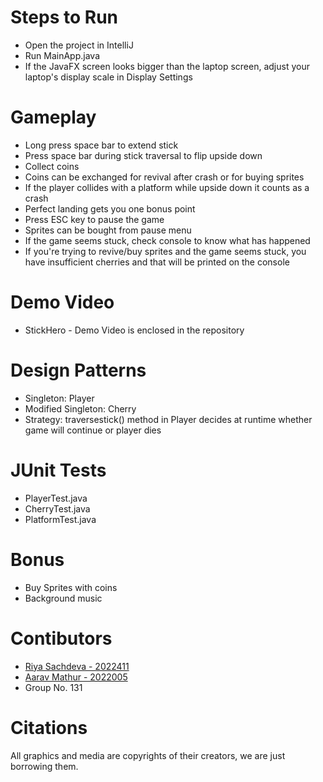 # Steps to Run
- Open the project in IntelliJ
- Run MainApp.java
- If the JavaFX screen looks bigger than the laptop screen, adjust your laptop's display scale in Display Settings

# Gameplay
- Long press space bar to extend stick
- Press space bar during stick traversal to flip upside down
- Collect coins
- Coins can be exchanged for revival after crash or for buying sprites
- If the player collides with a platform while upside down it counts as a crash
- Perfect landing gets you one bonus point
- Press ESC key to pause the game
- Sprites can be bought from pause menu
- If the game seems stuck, check console to know what has happened
- If you're trying to revive/buy sprites and the game seems stuck, you have insufficient cherries and that will be printed on the console

# Demo Video
- StickHero - Demo Video is enclosed in the repository

# Design Patterns
- Singleton: Player
- Modified Singleton: Cherry
- Strategy: traversestick() method in Player decides at runtime whether game will continue or player dies
  
# JUnit Tests
- PlayerTest.java
- CherryTest.java
- PlatformTest.java

# Bonus
- Buy Sprites with coins
- Background music

# Contibutors
- [Riya Sachdeva - 2022411](https://github.com/riyasach189)
- [Aarav Mathur - 2022005](https://github.com/13100D)
- Group No. 131

# Citations
All graphics and media are copyrights of their creators, we are just borrowing them.
